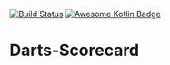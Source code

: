[![Build Status](https://travis-ci.org/Entreco/Darts-Scorecard.svg?branch=master)](https://travis-ci.org/Entreco/Darts-Scorecard)
[![Awesome Kotlin Badge](https://kotlin.link/awesome-kotlin.svg)](https://github.com/KotlinBy/awesome-kotlin)

# Darts-Scorecard
